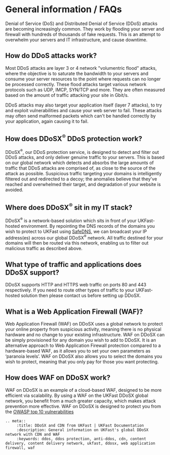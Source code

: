 # General information / FAQs

Denial of Service (DoS) and Distributed Denial of Service (DDoS) attacks are becoming increasingly common. They work by flooding your server and firewall with hundreds of thousands of fake requests.  This is an attempt to overwhelm your servers and IT infrastructure, and cause downtime.

## How do DDoS attacks work?

Most DDoS attacks are layer 3 or 4 network "volumentric flood" attacks, where the objective is to saturate the bandwidth to your servers and consume your server resources to the point where requests can no longer be processed correctly.  These flood attacks target various network protocols such as UDP, IMCP, SYN/TCP and more.  They are often measured based on the amount of traffic attacking your site in Gbit/s.

DDoS attacks may also target your application itself (layer 7 attacks), to try and exploit vulnerabilities and cause your web server to fail.  These attacks may often send malformed packets which can't be handled correctly by your application, again causing it to fail.

## How does DDoSX<sup>®</sup> DDoS protection work?

DDoSX<sup>®</sup>, our DDoS protection service, is designed to detect and filter out DDoS attacks, and only deliver genuine traffic to your servers.  This is based on our global network which detects and absorbs the large amounts of traffic that DDoS attacks are comprised of, as close to the source of the attack as possible.  Suspicious traffic targeting your domains is intelligently filtered out and redirected to a decoy; the anomalies believe that they've reached and overwhelmed their target, and degradation of your website is avoided.

## Where does DDoSX<sup>®</sup> sit in my IT stack?

DDoSX<sup>®</sup> is a network-based solution which sits in front of your UKFast-hosted environment.  By repointing the DNS records of the domains you wish to protect to UKFast using [SafeDNS](/Domains/safedns/index.html), we can broadcast your IP address(es) across our global DDoSX<sup>®</sup> network.  All traffic destined for your domains will then be routed via this network, enabling us to filter out malicious traffic as described above.

## What type of traffic and applications does DDoSX support?

DDoSX supports HTTP and HTTPS web traffic on ports 80 and 443 respectively. If you need to route other types of traffic to your UKFast-hosted solution then please contact us before setting up DDoSX.

## What is a Web Application Firewall (WAF)?

Web Application Firewall (WAF) on DDoSX uses a global network to protect your online property from suspicious activity, meaning there is no physical hardware and no change to your existing infrastructure.  WAF on DDoSX can be simply provisioned for any domain you wish to add to DDoSX. It is an alternative approach to Web Application Firewall protection compared to a hardware-based WAF, as it allows you to set your own parameters as ‘paranoia levels’. WAF on DDoSX also allows you to select the domains you wish to protect, meaning that you only pay for those you want protecting.

## How does WAF on DDoSX work?

WAF on DDoSX is an example of a cloud-based WAF, designed to be more efficient via scalability. By using a WAF on the UKFast DDoSX global network, you benefit from a much greater capacity, which makes attack prevention more effective.  WAF on DDoSX is designed to protect you from the [OWASP top 10 vulnerabilities](/security/webapplicationfirewall/attacks.html)  


```eval_rst
.. meta::
     :title: DDoSX and CDN from UKFast | UKFast Documentation
     :description: General information on UKFast's global DDoSX network with CDN and WAF
     :keywords: ddos, ddos protection, anti-ddos, cdn, content delivery, content delivery network, ukfast, ddosx, web application firewall, waf
```
